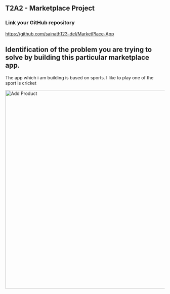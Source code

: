 
## T2A2 - Marketplace Project
  
### Link your GitHub repository
https://github.com/sainath123-del/MarketPlace-App 


## Identification of the problem you are trying to solve by building this particular marketplace app.

The app which i am building is based on sports. I like to play one of the sport is cricket 


<img width="629" alt="Add Product" src="https://user-images.githubusercontent.com/79548205/120628555-276df700-c4a8-11eb-8067-5fac99bb225d.png">
